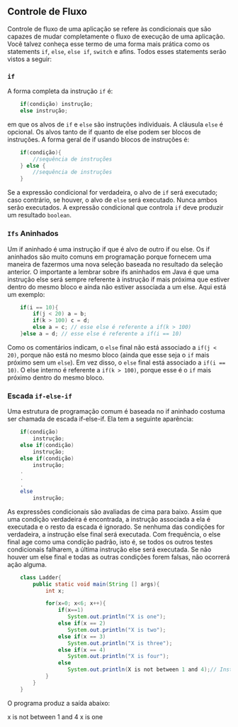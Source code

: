 ## Controle de Fluxo
Controle de fluxo de uma aplicação se refere às condicionais que são capazes de mudar completamente o fluxo de execução de uma aplicação. Você talvez conheça esse termo de uma forma mais prática como os statements `if`, `else`, `else if`, `switch` e afins. Todos esses statements serão vistos a seguir: 

### `if`
A forma completa da instrução `if` é: 

```java
	if(condição) instrução;
	else instrução;
```
em que os alvos de `if` e `else` são instruções individuais. A cláusula `else` é opcional. Os alvos tanto de if quanto de else podem ser blocos de instruções. A forma geral de if usando blocos de instruções é: 

```java
	if(condição){
		//sequência de instruções
	} else {
		//sequência de instruções	
	}
```

Se a expressão condicional for verdadeira, o alvo de `if` será executado; caso contrário, se houver, o alvo de `else` será executado. Nunca ambos serão executados. A expressão condicional que controla `if` deve produzir um resultado `boolean`. 

### `Ifs` Aninhados
Um if aninhado é uma instrução if que é alvo de outro if ou else. Os if aninhados são muito comuns em programação porque fornecem uma maneira de fazermos uma nova seleção baseada no resultado da seleção anterior. O importante a lembrar sobre ifs aninhados em Java é que uma instrução else será sempre referente à instrução if mais próxima que estiver dentro do mesmo bloco e ainda não estiver associada a um else. Aqui está um exemplo: 

```java
	if(i == 10){
		if(j < 20) a = b;
		if(k > 100) c = d;
		else a = c; // esse else é referente a if(k > 100)		
	}else a = d; // esse else é referente a if(i == 10)
```

Como os comentários indicam, o `else` final não está associado a `if(j < 20)`, porque não está no mesmo bloco (ainda que esse seja o `if` mais próximo sem um `else`). Em vez disso, o `else` final está associado a `if(i == 10)`. O else interno é referente a `if(k > 100)`, porque esse é o `if` mais próximo dentro do mesmo bloco.

### Escada `if-else-if`

Uma estrutura de programação comum é baseada no if aninhado costuma ser chamada de escada if-else-if. Ela tem a seguinte aparência: 

```java
	if(condição)
		instrução;
	else if(condição)
		instrução;
	else if(condição)
		instrução;
	.
	.
	.
	else
		instrução;	
```

As expressões condicionais são avaliadas de cima para baixo. Assim que uma condição verdadeira é encontrada, a instrução associada a ela é executada e o resto da escada é ignorado. Se nenhuma das condições for verdadeira, a instrução else final será executada. Com frequência, o else final age como uma condição padrão, isto é, se todos os outros testes condicionais falharem, a última instrução else será executada. Se não houver um else final e todas as outras condições forem falsas, não ocorrerá ação alguma. 

```java
	class Ladder{
		public static void main(String [] args){
			int x;

			for(x=0; x<6; x++){
				if(x==1) 
				   System.out.println("X is one");
				else if(x == 2) 
				   System.out.println("X is two");
				else if(x == 3)
				   System.out.println("X is three");
				else if(x == 4)
				   System.out.println("X is four");
				else 
				   System.out.println(X is not between 1 and 4);// Instrução padrão 			
			}
		}	
	}
```

O programa produz a saída abaixo: 

x is not between 1 and 4
x is one 

